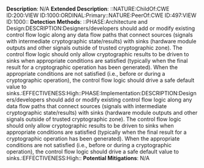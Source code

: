**Description**: N/A
**Extended Description**: ::NATURE:ChildOf:CWE ID:200:VIEW ID:1000:ORDINAL:Primary::NATURE:PeerOf:CWE ID:497:VIEW ID:1000::
**Detection Methods**: ::PHASE:Architecture and Design:DESCRIPTION:Designers/developers should add or modify existing control flow logic along any data flow paths that connect sources (signals with intermediate cryptographic state/results) with sinks (hardware module outputs and other signals outside of trusted cryptographic zone). The control flow logic should only allow cryptographic results to be driven to sinks when appropriate conditions are satisfied (typically when the final result for a cryptographic operation has been generated). When the appropriate conditions are not satisfied (i.e., before or during a cryptographic operation), the control flow logic should drive a safe default value to sinks.:EFFECTIVENESS:High::PHASE:Implementation:DESCRIPTION:Designers/developers should add or modify existing control flow logic along any data flow paths that connect sources (signals with intermediate cryptographic state/results) with sinks (hardware module outputs and other signals outside of trusted cryptographic zone). The control flow logic should only allow cryptographic results to be driven to sinks when appropriate conditions are satisfied (typically when the final result for a cryptographic operation has been generated). When the appropriate conditions are not satisfied (i.e., before or during a cryptographic operation), the control flow logic should drive a safe default value to sinks.:EFFECTIVENESS:High::
**Potential Mitigations**: N/A